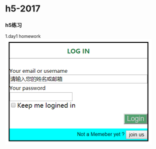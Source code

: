 # h5-2017
### h5练习
1.day1 homework
![](https://github.com/AttackXiaoJinJin/h5-2017/blob/master/S1-html/unit1/images/homework1.PNG)
